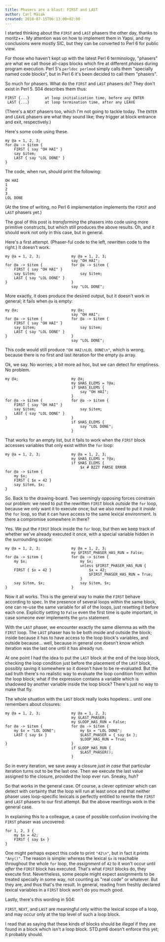 ```yaml
---
title: Phasers are a blast: FIRST and LAST
author: Carl Mäsak
created: 2010-07-15T06:13:00+02:00
---
```

I started thinking about the `FIRST` and `LAST` phasers the other day, thanks to moritz++. My attention was on how to implement them in Yapsi, and my conclusions were mostly SIC, but they can be converted to Perl 6 for public view.

For those who haven't kept up with the latest Perl 6 terminology, "phasers" are what we call those all-caps blocks which fire at different *phases* during program execution. Perl 5's `perldoc perlmod` simply calls them "specially named code blocks", but in Perl 6 it's been decided to call them "phasers".

So much for phasers. What do the `FIRST` and `LAST` phasers do? They don't exist in Perl 5. S04 describes them thus:

    FIRST {...}       at loop initialization time, before any ENTER
     LAST {...}       at loop termination time, after any LEAVE
    

(There's a `NEXT` phasers too, which I'm not going to tackle today. The `ENTER` and `LEAVE` phasers are what they sound like; they trigger at block entrance and exit, respectively.)

Here's some code using these.

    my @a = 1, 2, 3;
    for @a -> $item {
        FIRST { say "OH HAI" }
        say $item;
        LAST { say "LOL DONE" }
    }
    

The code, when run, should print the following:

    OH HAI
    1
    2
    3
    LOL DONE
    

(At the time of writing, no Perl 6 implementation implements the `FIRST` and `LAST` phasers yet.)

The goal of this post is *transforming* the phasers into code using more primitive constructs, but which still produces the above results. Oh, and it should work not only in this case, but in general.

Here's a first attempt. (Phaser-ful code to the left, rewritten code to the right.) It doesn't work.

    my @a = 1, 2, 3;              my @a = 1, 2, 3;
                                  say "OH HAI";
    for @a -> $item {             for @a -> $item {
        FIRST { say "OH HAI" }
        say $item;                    say $item;
        LAST { say "LOL DONE" }
    }                             }
                                  say "LOL DONE";
    

More exactly, it does produce the desired output, but it doesn't work in general; it fails when `@a` is empty:

    my @a;                        my @a;
                                  say "OH HAI";
    for @a -> $item {             for @a -> $item {
        FIRST { say "OH HAI" }
        say $item;                    say $item;
        LAST { say "LOL DONE" }
    }                             }
                                  say "LOL DONE";
    

This code would still produce `"OH HAI\nLOL DONE\n"`, which is wrong, because there is no first and last iteration for the empty `@a` array.

Ok, we say. No worries; a bit more ad hoc, but we can detect for emptiness. No problem.

    my @a;                        my @a;
                                  my $HAS_ELEMS = ?@a;
                                  if $HAS_ELEMS {
                                      say "OH HAI";
                                  }
    for @a -> $item {             for @a -> $item {
        FIRST { say "OH HAI" }
        say $item;                    say $item;
        LAST { say "LOL DONE" }
    }                             }
                                  if $HAS_ELEMS {
                                      say "LOL DONE";
                                  }
    

That works for an empty list, but it fails to work when the `FIRST` block accesses variables that only exist within the `for` loop:

    my @a = 1, 2, 3;              my @a = 1, 2, 3;
                                  my $HAS_ELEMS = ?@a;
                                  if $HAS_ELEMS {
                                      $x # BZZT PARSE ERROR
    for @a -> $item {
        my $x;
        FIRST { $x = 42 }
        say $item, $x;
    }
    

So. Back to the drawing-board. Two seemingly opposing forces constrain our problem: we need to put the rewritten `FIRST` block *outside* the `for` loop, because we only want it to execute once; but we also need to put it *inside* the `for` loop, so that it can have access to the same lexical environment. Is there a compromise somewhere in there?

Yes. We put the `FIRST` block inside the `for` loop, but then we keep track of whether we've already executed it once, with a special variable hidden in the surrounding scope:

    my @a = 1, 2, 3;              my @a = 1, 2, 3;
                                  my $FIRST_PHASER_HAS_RUN = False;
    for @a -> $item {             for @a -> $item {
        my $x;                        my $x;
                                      unless $FIRST_PHASER_HAS_RUN {
        FIRST { $x = 42 }                 $x = 42;
                                          $FIRST_PHASER_HAS_RUN = True;
                                      }
        say $item, $x;                say $item, $x;
    }                             }
    

Now it all works. This is the general way to make the `FIRST` behave according to spec. In the presence of several loops within the same block, one can re-use the same variable for all of the loops, just resetting it before each one. Explicitly setting to `False` even the first time is quite important, in case someone ever implements the `goto` statement.

With the `LAST` phaser, we encounter exactly the same dilemma as with the `FIRST` loop. The `LAST` phaser has to be both inside and outside the block; inside because it has to have access to the loop block's variables, and outside because... well, because in general one doesn't know which iteration was the last one until it has already run.

At one point I had the idea to put the `LAST` block at the end of the loop block, checking the loop condition just before the placement of the `LAST` block, possibly saving it somewhere so it doesn't have to be re-evaluated. But the sad truth there's no realistic way to evaluate the loop condition from within the loop block; what if the expression contains a variable which is shadowed by another variable inside the loop block? There's just no way to make that fly.

The whole situation with the `LAST` block really looks hopeless... until one remembers about closures:

    my @a = 1, 2, 3;              my @a = 1, 2, 3;
                                  my $LAST_PHASER;
                                  my $LOOP_HAS_RUN = False;
    for @a -> $item {             for @a -> $item {
        my $x = "LOL DONE";           my $x = "LOL DONE";
        LAST { say $x }               $LAST_PHASER = { say $x };
                                      $LOOP_HAS_RUN = True;
    }                             }
                                  if $LOOP_HAS_RUN {
                                      $LAST_PHASER();
                                  }
    

So in every iteration, we save away a closure *just in case* that particular iteration turns out to be the last one. Then we execute the last value assigned to the closure, provided the loop ever run. Sneaky, huh?

So that works in the general case. Of course, a clever optimizer which can detect with certainty that the loop will run at least once and that neither phaser uses loop-specific lexicals is perfectly entitled to rewrite the `FIRST` and `LAST` phasers to our first attempt. But the above rewritings work in the general case.

In explaining this to a colleague, a case of possible confusion involving the `FIRST` phaser was uncovered:

    for 1, 2, 3 {
        my $x = 42;
        FIRST { say $x }
    }
    

One might perhaps expect this code to print `"42\n"`, but in fact it prints `"Any()"`. The reason is simple: whereas the lexical `$x` is reachable throughout the whole `for` loop, the *assignment* of `42` to it won't occur until *after* the `FIRST` block has executed. That's what `FIRST` blocks do, they execute first. Nevertheless, some people might expect assignments to be treated specially in some way, not counting as "real code" or whatever. But they are, and thus that's the result. In general, reading from freshly declared lexical variables in a `FIRST` block won't do you much good.

Lastly, there's this wording in S04:

<div class='quote'><p> <code>FIRST</code>, <code>NEXT</code>, and <code>LAST</code> are meaningful only within the lexical scope of a loop, and may occur only at the top level of such a loop block.</p></div>

I read that as saying that these kinds of blocks should be *illegal* if they are found in a block which isn't a loop block. STD.pm6 doesn't enforce this yet; it probably should.


